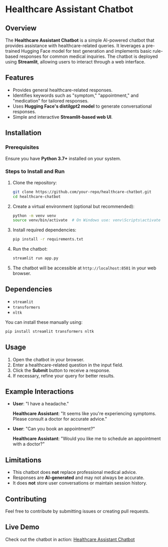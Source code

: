 # Healthcare Assistant Chatbot

## Overview
The **Healthcare Assistant Chatbot** is a simple AI-powered chatbot that provides assistance with healthcare-related queries. It leverages a pre-trained Hugging Face model for text generation and implements basic rule-based responses for common medical inquiries. The chatbot is deployed using **Streamlit**, allowing users to interact through a web interface.

## Features
- Provides general healthcare-related responses.
- Identifies keywords such as "symptom," "appointment," and "medication" for tailored responses.
- Uses **Hugging Face's distilgpt2 model** to generate conversational responses.
- Simple and interactive **Streamlit-based web UI**.

## Installation
### Prerequisites
Ensure you have **Python 3.7+** installed on your system.

### Steps to Install and Run
1. Clone the repository:
   ```bash
   git clone https://github.com/your-repo/healthcare-chatbot.git
   cd healthcare-chatbot
   ```
2. Create a virtual environment (optional but recommended):
   ```bash
   python -m venv venv
   source venv/bin/activate  # On Windows use: venv\Scripts\activate
   ```
3. Install required dependencies:
   ```bash
   pip install -r requirements.txt
   ```
4. Run the chatbot:
   ```bash
   streamlit run app.py
   ```
5. The chatbot will be accessible at `http://localhost:8501` in your web browser.

## Dependencies
- `streamlit`
- `transformers`
- `nltk`

You can install these manually using:
```bash
pip install streamlit transformers nltk
```

## Usage
1. Open the chatbot in your browser.
2. Enter a healthcare-related question in the input field.
3. Click the **Submit** button to receive a response.
4. If necessary, refine your query for better results.

## Example Interactions
- **User**: "I have a headache."
  
  **Healthcare Assistant**: "It seems like you're experiencing symptoms. Please consult a doctor for accurate advice."

- **User**: "Can you book an appointment?"
  
  **Healthcare Assistant**: "Would you like me to schedule an appointment with a doctor?"

## Limitations
- This chatbot does **not** replace professional medical advice.
- Responses are **AI-generated** and may not always be accurate.
- It does **not** store user conversations or maintain session history.

## Contributing
Feel free to contribute by submitting issues or creating pull requests.


## Live Demo
Check out the chatbot in action: [Healthcare Assistant Chatbot](https://chat-bot-8.streamlit.app/)



